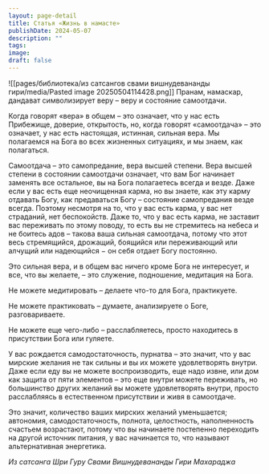 ```yaml
---
layout: page-detail
title: Статья «Жизнь в намасте»
publishDate: 2024-05-07
description: ""
tags: 
image: 
draft: false
---
```

![[pages/библиотека/из сатсангов свами вишнудевананды гири/media/Pasted image 20250504114428.png]]
 Пранам, намаскар, дандават символизирует веру – веру и состояние самоотдачи.

 Когда говорят «вера» в общем – это означает, что у нас есть Прибежище, доверие, открытость, но, когда говорят «самоотдача» – это означает, у нас есть настоящая, истинная, сильная вера. Мы полагаемся на Бога во всех жизненных ситуациях, и мы знаем, как полагаться.

 Самоотдача – это самопредание, вера высшей степени. Вера высшей степени в состоянии самоотдачи означает, что вам Бог начинает заменять все остальное, вы на Бога полагаетесь всегда и везде. Даже если у вас есть еще неочищенная карма, но вы знаете, как эту карму отдавать Богу, как предаваться Богу – состояние самопредания везде всегда. Поэтому несмотря на то, что у вас есть карма, у вас нет страданий, нет беспокойств. Даже то, что у вас есть карма, не заставит вас переживать по этому поводу, то есть вы не стремитесь на небеса и не боитесь адов – такова ваша сильная самоотдача, потому что этот весь стремящийся, дрожащий, боящийся или переживающий или алчущий или надеющийся − он себя отдает Богу постоянно.

 Это сильная вера, и в общем вас ничего кроме Бога не интересует, и все, что вы желаете, – это служение, подношение, медитация на Бога.

 Не можете медитировать – делаете что-то для Бога, практикуете.

 Не можете практиковать – думаете, анализируете о Боге, разговариваете.

 Не можете еще чего-либо – расслабляетесь, просто находитесь в присутствии Бога или гуляете.

 У вас рождается самодостаточность, пурнатва – это значит, что у вас мирские желания не так сильны и вы их можете удовлетворять внутри. Даже если еду вы не можете воспроизводить, еще надо извне, или дом как защита от пяти элементов – это еще внутри можете переживать, но большинство других желаний вы можете удовлетворять внутри, просто расслабляясь в естественном присутствии и живя в самоотдаче.

 Это значит, количество ваших мирских желаний уменьшается; автономия, самодостаточность, полнота, целостность, наполненность счастьем возрастают, потому что вы начинаете постепенно переходить на другой источник питания, у вас начинается то, что называют альтернативная энергетика.

*Из сатсанга Шри Гуру Свами Вишнудевананды Гири Махараджа*